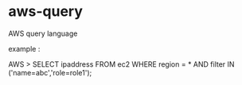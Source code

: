 # aws-query
AWS query language

example : 

AWS > SELECT ipaddress FROM ec2 WHERE region = * AND filter IN ('name=abc','role=role1');
